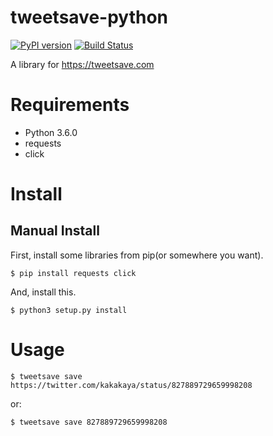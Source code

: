 # tweetsave-python

[![PyPI version](https://badge.fury.io/py/tweetsave.svg)](https://badge.fury.io/py/tweetsave)
[![Build Status](https://travis-ci.org/kakakaya/tweetsave-python.svg?branch=master)](https://travis-ci.org/kakakaya/tweetsave-python)

A library for https://tweetsave.com

# Requirements
- Python 3.6.0
- requests
- click

# Install
## Manual Install
First, install some libraries from pip(or somewhere you want).

`$ pip install requests click`

And, install this.

`$ python3 setup.py install`

# Usage
`$ tweetsave save https://twitter.com/kakakaya/status/827889729659998208`

or:

`$ tweetsave save 827889729659998208`
